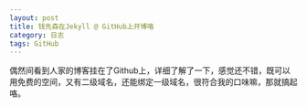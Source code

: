 ```yaml
---
layout: post
title: 钱先森在Jekyll @ GitHub上开博咯
category: 日志
tags: GitHub
---
```


偶然间看到人家的博客挂在了Github上，详细了解了一下，感觉还不错，既可以用免费的空间，又有二级域名，还能绑定一级域名，很符合我的口味嘛，那就搞起咯。

